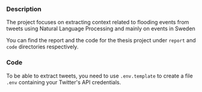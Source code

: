 ### Description

The project focuses on extracting context related to flooding events from tweets
using Natural Language Processing and mainly on events in Sweden

You can find the report and the code for the thesis project under `report` and
`code` directories respectively.

### Code

To be able to extract tweets, you need to use `.env.template` to create a file `.env`
containing your Twitter's API credentials.
